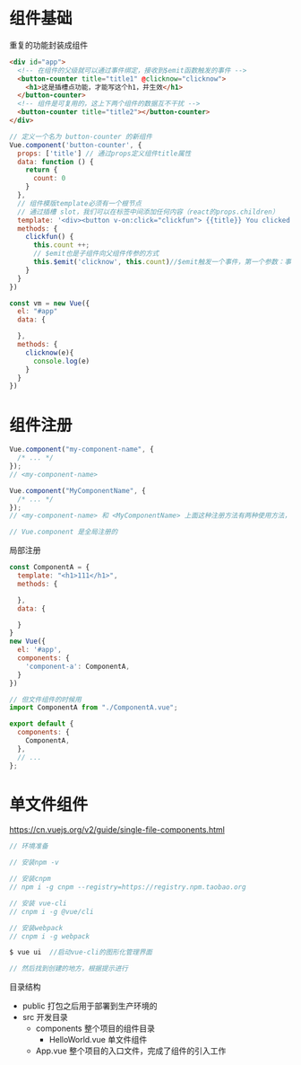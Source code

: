 # 组件基础

重复的功能封装成组件

```html
<div id="app">
  <!-- 在组件的父级就可以通过事件绑定，接收到$emit函数触发的事件 -->
  <button-counter title="title1" @clicknow="clicknow">
    <h1>这是插槽点功能，才能写这个h1，并生效</h1>
  </button-counter>
  <!-- 组件是可复用的，这上下两个组件的数据互不干扰 -->
  <button-counter title="title2"></button-counter>
</div>
```

```js
// 定义一个名为 button-counter 的新组件
Vue.component('button-counter', {
  props: ['title'] // 通过props定义组件title属性
  data: function () {
    return {
      count: 0
    }
  },
  // 组件模版template必须有一个根节点
  // 通过插槽 slot，我们可以在标签中间添加任何内容（react的props.children）
  template: '<div><button v-on:click="clickfun"> {{title}} You clicked me {{ count }} times.</button><slot></slot><div>',
  methods: {
    clickfun() {
      this.count ++;
      // $emit也是子组件向父组件传参的方式
      this.$emit('clicknow', this.count)//$emit触发一个事件，第一个参数：事件名称；第二个参数是可携带的一些参数
    }
  }
})

const vm = new Vue({
  el: "#app"
  data: {

  },
  methods: {
    clicknow(e){
      console.log(e)
    }
  }
})
```

# 组件注册

```js
Vue.component("my-component-name", {
  /* ... */
});
// <my-component-name>

Vue.component("MyComponentName", {
  /* ... */
});
// <my-component-name> 和 <MyComponentName> 上面这种注册方法有两种使用方法，

// Vue.component 是全局注册的
```

局部注册

```js
const ComponentA = {
  template: "<h1>111</h1>",
  methods: {

  },
  data: {

  }
}
new Vue({
  el: '#app',
  components: {
    'component-a': ComponentA,
  }
})
```

```js
// 但文件组件的时候用
import ComponentA from "./ComponentA.vue";

export default {
  components: {
    ComponentA,
  },
  // ...
};
```


# 单文件组件

https://cn.vuejs.org/v2/guide/single-file-components.html

``` js
// 环境准备

// 安装npm -v

// 安装cnpm 
// npm i -g cnpm --registry=https://registry.npm.taobao.org

// 安装 vue-cli
// cnpm i -g @vue/cli

// 安装webpack
// cnpm i -g webpack

$ vue ui  //启动vue-cli的图形化管理界面

// 然后找到创建的地方，根据提示进行  

```

目录结构

- public  打包之后用于部署到生产环境的
- src   开发目录
  - components   整个项目的组件目录
    - HelloWorld.vue    单文件组件
  - App.vue      整个项目的入口文件，完成了组件的引入工作